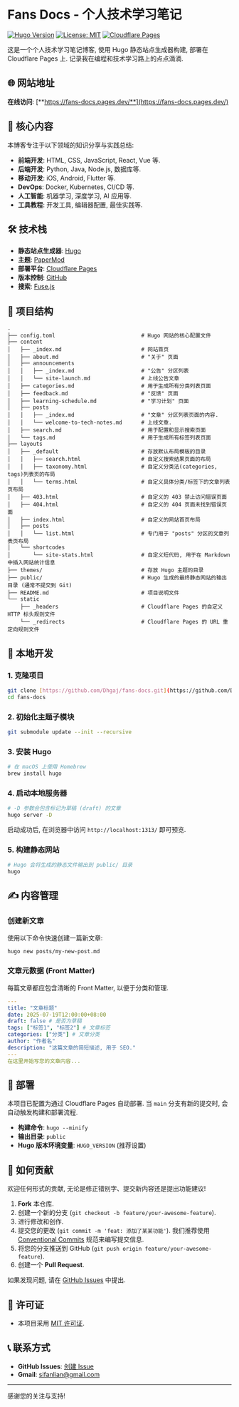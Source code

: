 # Fans Docs - 个人技术学习笔记

[![Hugo Version](https://img.shields.io/badge/Hugo-0.125.x-blue.svg)](https://gohugo.io/)
[![License: MIT](https://img.shields.io/badge/License-MIT-yellow.svg)](https://opensource.org/licenses/MIT)
[![Cloudflare Pages](https://img.shields.io/badge/Deploy-Cloudflare%20Pages-orange.svg)](https://pages.cloudflare.com/)

这是一个个人技术学习笔记博客, 使用 Hugo 静态站点生成器构建, 部署在 Cloudflare Pages 上. 记录我在编程和技术学习路上的点点滴滴.

## 🌐 网站地址

**在线访问**: [**https://fans-docs.pages.dev/**](https://fans-docs.pages.dev/)

## 📝 核心内容

本博客专注于以下领域的知识分享与实践总结:

- **前端开发**: HTML, CSS, JavaScript, React, Vue 等.
- **后端开发**: Python, Java, Node.js, 数据库等.
- **移动开发**: iOS, Android, Flutter 等.
- **DevOps**: Docker, Kubernetes, CI/CD 等.
- **人工智能**: 机器学习, 深度学习, AI 应用等.
- **工具教程**: 开发工具, 编辑器配置, 最佳实践等.

## 🛠️ 技术栈

- **静态站点生成器**: [Hugo](https://gohugo.io/)
- **主题**: [PaperMod](https://github.com/adityatelange/hugo-PaperMod)
- **部署平台**: [Cloudflare Pages](https://pages.cloudflare.com/)
- **版本控制**: [GitHub](https://github.com/)
- **搜索**: [Fuse.js](https://fusejs.io/)

## 📁 项目结构

```
.
├── config.toml                           # Hugo 网站的核心配置文件
├── content
│   ├── _index.md                         # 网站首页
│   ├── about.md                          # "关于" 页面
│   ├── announcements
│   │   ├── _index.md                     # "公告" 分区列表
│   │   └── site-launch.md                # 上线公告文章
│   ├── categories.md                     # 用于生成所有分类列表页面
│   ├── feedback.md                       # "反馈" 页面
│   ├── learning-schedule.md              # "学习计划" 页面
│   ├── posts
│   │   ├── _index.md                     # "文章" 分区列表页面的内容.
│   │   └── welcome-to-tech-notes.md      # 上线文章.
│   ├── search.md                         # 用于配置和显示搜索页面
│   └── tags.md                           # 用于生成所有标签列表页面
├── layouts
│   ├── _default                          # 存放默认布局模板的目录
│   │   ├── search.html                   # 自定义搜索结果页面的布局
│   │   ├── taxonomy.html                 # 自定义分类法(categories, tags)列表页的布局
│   │   └── terms.html                    # 自定义具体分类/标签下的文章列表页布局
│   ├── 403.html                          # 自定义的 403 禁止访问错误页面
│   ├── 404.html                          # 自定义的 404 页面未找到错误页面
│   ├── index.html                        # 自定义的网站首页布局
│   ├── posts
│   │   └── list.html                     # 专门用于 "posts" 分区的文章列表页布局
│   └── shortcodes
│       └── site-stats.html               # 自定义短代码, 用于在 Markdown 中插入网站统计信息
├── themes/                               # 存放 Hugo 主题的目录
├── public/                               # Hugo 生成的最终静态网站的输出目录 (通常不提交到 Git)
├── README.md                             # 项目说明文件
└── static
    ├── _headers                          # Cloudflare Pages 的自定义 HTTP 标头规则文件
    └── _redirects                        # Cloudflare Pages 的 URL 重定向规则文件

```

## 🚀 本地开发

### 1. 克隆项目

```bash
git clone [https://github.com/Dhgaj/fans-docs.git](https://github.com/Dhgaj/fans-docs.git)
cd fans-docs
```

### 2. 初始化主题子模块

```bash
git submodule update --init --recursive
```

### 3. 安装 Hugo

```bash
# 在 macOS 上使用 Homebrew
brew install hugo
```

### 4. 启动本地服务器

```bash
# -D 参数会包含标记为草稿 (draft) 的文章
hugo server -D
```

启动成功后, 在浏览器中访问 `http://localhost:1313/` 即可预览.

### 5. 构建静态网站

```bash
# Hugo 会将生成的静态文件输出到 public/ 目录
hugo
```

## ✍️ 内容管理

### 创建新文章

使用以下命令快速创建一篇新文章:

```bash
hugo new posts/my-new-post.md
```

### 文章元数据 (Front Matter)

每篇文章都应包含清晰的 Front Matter, 以便于分类和管理.

```yaml
---
title: "文章标题"
date: 2025-07-19T12:00:00+08:00
draft: false # 是否为草稿
tags: ["标签1", "标签2"] # 文章标签
categories: ["分类"] # 文章分类
author: "作者名"
description: "这篇文章的简短描述, 用于 SEO."
---
在这里开始写您的文章内容...
```

## 🚀 部署

本项目已配置为通过 Cloudflare Pages 自动部署. 当 `main` 分支有新的提交时, 会自动触发构建和部署流程.

- **构建命令**: `hugo --minify`
- **输出目录**: `public`
- **Hugo 版本环境变量**: `HUGO_VERSION` (推荐设置)

## 🤝 如何贡献

欢迎任何形式的贡献, 无论是修正错别字、提交新内容还是提出功能建议!

1.  **Fork** 本仓库.
2.  创建一个新的分支 (`git checkout -b feature/your-awesome-feature`).
3.  进行修改和创作.
4.  提交您的更改 (`git commit -m 'feat: 添加了某某功能'`). 我们推荐使用 [Conventional Commits](https://www.conventionalcommits.org/zh-hans/v1.0.0/) 规范来编写提交信息.
5.  将您的分支推送到 GitHub (`git push origin feature/your-awesome-feature`).
6.  创建一个 **Pull Request**.

如果发现问题, 请在 [GitHub Issues](https://github.com/Dhagj/fans-docs/issues) 中提出.

## 📄 许可证

- 本项目采用 [MIT 许可证](LICENSE).

## 📞 联系方式

- **GitHub Issues**: [创建 Issue](https://github.com/Dhgaj/fans-docs/issues)
- **Gmail**: [sifanlian@gmail.com](mailto:sifanlian@gmail.com)

---

感谢您的关注与支持!
